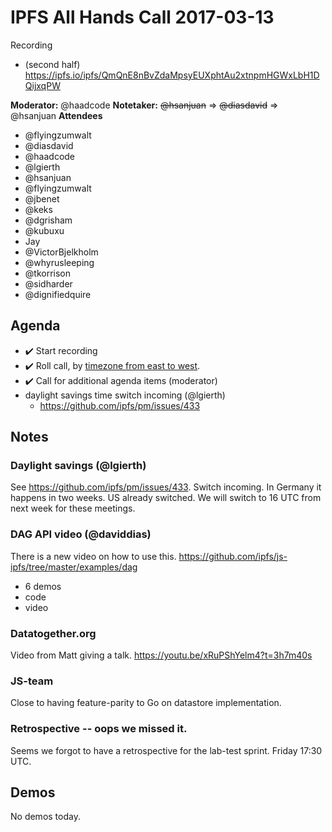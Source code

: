 # IPFS All Hands Call 2017-03-13

Recording 
* (second half) https://ipfs.io/ipfs/QmQnE8nBvZdaMpsyEUXphtAu2xtnpmHGWxLbH1DQijxqPW

**Moderator:** @haadcode
**Notetaker:** ~~@hsanjuan~~ => ~~@diasdavid~~ => @hsanjuan
**Attendees** 
* @flyingzumwalt  
* @diasdavid
* @haadcode
* @lgierth
* @hsanjuan
* @flyingzumwalt
* @jbenet
* @keks
* @dgrisham
* @kubuxu
* Jay
* @VictorBjelkholm
* @whyrusleeping
* @tkorrison
* @sidharder
* @dignifiedquire

## Agenda

<!-- Ensure notetaker is present before you begin -->
- ✔️ Start recording
- ✔️ Roll call, by [timezone from east to west](../admin-guides/timezone-rollcall.md).
- ✔️ Call for additional agenda items (moderator)
- daylight savings time switch incoming (@lgierth)
  - https://github.com/ipfs/pm/issues/433


## Notes

### Daylight savings (@lgierth)

See https://github.com/ipfs/pm/issues/433. Switch incoming. In Germany it happens in two weeks. US already switched. We will switch to 16 UTC from next week for these meetings.


### DAG API video (@daviddias)

There is a new video on how to use this.
https://github.com/ipfs/js-ipfs/tree/master/examples/dag
  - 6 demos
  - code
  - video

### Datatogether.org

Video from Matt giving a talk. https://youtu.be/xRuPShYelm4?t=3h7m40s

### JS-team

Close to having feature-parity to Go on datastore implementation.

### Retrospective -- oops we missed it.

Seems we forgot to have a retrospective for the lab-test sprint. Friday 17:30 UTC.





<!-- Add items above this line. Use this format:
  - Item (@your_name: @target_audience)
-->

## Demos

No demos today.

<!-- After each call, it is the responsibility of the notetaker to save the last
version of the notes in a file in ipfs/pm/meeting-notes, by opening a branch and
submitting a PR. -->
